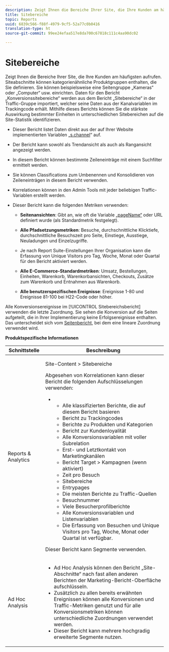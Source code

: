 ```yaml
---
description: Zeigt Ihnen die Bereiche Ihrer Site, die Ihre Kunden am häufigsten aufrufen. Siteabschnitte können kategorienähnliche Produktgruppen enthalten, die Sie definieren. Sie können beispielsweise eine Seitengruppe „Kameras“ oder „Computer“ usw. einrichten. Daten für den Bericht „Konversionssitebereiche“ werden aus dem Bericht „Sitebereiche“ in der Traffic-Gruppe importiert, welcher seine Daten aus der Kanalvariablen im Trackingcode erhält. Mithilfe dieses Berichts können Sie die stärkste Auswirkung bestimmter Einheiten in unterschiedlichen Sitebereichen auf die Site-Statistik identifizieren.
title: Sitebereiche
topic: Reports
uuid: 6839c566-f88f-4979-9cf5-52a77c0b0416
translation-type: ht
source-git-commit: 99ee24efaa517e8da700c67818c111c4aa90dc02

---
```



# Sitebereiche

Zeigt Ihnen die Bereiche Ihrer Site, die Ihre Kunden am häufigsten aufrufen. Siteabschnitte können kategorienähnliche Produktgruppen enthalten, die Sie definieren. Sie können beispielsweise eine Seitengruppe „Kameras“ oder „Computer“ usw. einrichten. Daten für den Bericht „Konversionssitebereiche“ werden aus dem Bericht „Sitebereiche“ in der Traffic-Gruppe importiert, welcher seine Daten aus der Kanalvariablen im Trackingcode erhält. Mithilfe dieses Berichts können Sie die stärkste Auswirkung bestimmter Einheiten in unterschiedlichen Sitebereichen auf die Site-Statistik identifizieren.

* Dieser Bericht listet Daten direkt aus der auf Ihrer Website implementierten Variablen „[s.channel](https://marketing.adobe.com/resources/help/en_US/sc/implement/c_channel.html)“ auf.
* Der Bericht kann sowohl als Trendansicht als auch als Rangansicht angezeigt werden.
* In diesem Bericht können bestimmte Zeileneinträge mit einem Suchfilter ermittelt werden.
* Sie können Classifications zum Umbenennen und Konsolidieren von Zeileneinträgen in diesem Bericht verwenden.
* Korrelationen können in den Admin Tools mit jeder beliebigen Traffic-Variablen erstellt werden.
* Dieser Bericht kann die folgenden Metriken verwenden:

   * **Seitenansichten**: Gibt an, wie oft die Variable [„pageName“](https://marketing.adobe.com/resources/help/en_US/sc/implement/c_pagename.html) oder URL definiert wurde (als Standardmetrik festgelegt).

   * **Alle Pfadsetzungsmetriken**: Besuche, durchschnittliche Klicktiefe, durchschnittliche Besuchszeit pro Seite, Einstiege, Ausstiege, Neuladungen und Einzelzugriffe.
   * Je nach Report Suite-Einstellungen Ihrer Organisation kann die Erfassung von Unique Visitors pro Tag, Woche, Monat oder Quartal für den Bericht aktiviert werden.
   * **Alle E-Commerce-Standardmetriken**: Umsatz, Bestellungen, Einheiten, Warenkorb, Warenkorbansichten, Checkouts, Zusätze zum Warenkorb und Entnahmen aus Warenkorb.
   * **Alle benutzerspezifischen Ereignisse**: Ereignisse 1-80 und Ereignisse 81-100 bei H22-Code oder höher.

Alle Konversionsereignisse im [!UICONTROL Sitebereichsbericht] verwenden die letzte Zuordnung. Sie sehen die Konversion auf die Seiten aufgeteilt, die in Ihrer Implementierung keine Erfolgsereignisse enthalten. Das unterscheidet sich vom  [Seitenbericht](/help/components/c-variables/dimensionslist/reports-pages.md), bei dem eine lineare Zuordnung verwendet wird.

**Produktspezifische Informationen**

<table id="table_525FDF95C8ED4BF2A1E25BE2DA971EFB"> 
 <thead> 
  <tr> 
   <th colname="col1" class="entry"> Schnittstelle </th> 
   <th colname="col2" class="entry"> Beschreibung </th> 
  </tr> 
 </thead>
 <tbody> 
  <tr> 
   <td colname="col1"> Reports &amp; Analytics </td> 
   <td colname="col2"> <p> <span class="uicontrol"> Site-Content</span> &gt; <span class="uicontrol"> Sitebereiche</span> </p> <p>Abgesehen von Korrelationen kann dieser Bericht die folgenden Aufschlüsselungen verwenden: </p> 
    <ul id="ul_9CD009D89B134C53807332E3C88D3C44"> 
     <li id="li_566417EB074D425C9A1F4FB28AA7FAB4"> 
      <ul id="ul_3795C7AAE6DA4B7E96FCDC7F3211DFBB"> 
       <li id="li_50B295E961724CFB83D222DE9B4C7FF2">Alle klassifizierten Berichte, die auf diesem Bericht basieren </li> 
       <li id="li_697682892D8841BC8120BEC0E1AE9753"> <span class="wintitle"> Bericht zu Trackingcodes</span> </li> 
       <li id="li_F6D893FCBA7A4B3EB04715833CA41022"> Berichte zu <span class="wintitle">Produkten</span> und <span class="wintitle">Kategorien</span> </li> 
       <li id="li_9F379E61DB4F4753AE1FFFC8F9C17347"> <span class="wintitle"> Bericht zur Kundenloyalität</span> </li> 
       <li id="li_64A6A06F9265410ABB425DA4AF50C440">Alle Konversionsvariablen mit voller Subrelation </li> 
       <li id="li_907DDFCC35AB48EEA5B169B4A2598FB1"> <span class="wintitle"> Erst- und Letztkontakt von Marketingkanälen</span> </li> 
       <li id="li_B08A0DCB40154152AF1033B7629A5B5A"> Bericht <span class="uicontrol">Target</span> &gt; <span class="uicontrol">Kampagnen</span> (wenn aktiviert) </li> 
       <li id="li_6D4E65DD6E2B49C9A8C12181D23F185A">Zeit pro Besuch </li> 
       <li id="li_C6D3AD5A534243A8A6E17C663FEBA6BA">Sitebereiche </li> 
       <li id="li_E1F46EED5CE2425D83200A2FCB686EE5">Entrypages </li> 
       <li id="li_1201EE0EBF13476C9A9525E0700F30F3">Die meisten Berichte zu Traffic-Quellen </li> 
       <li id="li_563E07858FB1473BB22C2B191E8BE620">Besuchnummer </li> 
       <li id="li_1CAD77ABA6A2454282A4DA7E88C047E8">Viele Besucherprofilberichte </li> 
       <li id="li_D3A04E4CD8EC4646AAB90BF19F0AFA8A">Alle Konversionsvariablen und Listenvariablen </li> 
       <li id="li_01C194CE0F3E4C0694A34B4C6697F385">Die Erfassung von Besuchen und Unique Visitors pro Tag, Woche, Monat oder Quartal ist verfügbar. </li> 
      </ul> </li> 
    </ul> <p>Dieser Bericht kann Segmente verwenden. </p> </td> 
  </tr> 
  <tr> 
   <td colname="col1"> Ad Hoc Analysis </td> 
   <td colname="col2"> 
    <ul id="ul_DFF9BFC01FC1424B8905C2D2C0EFD156"> 
     <li id="li_65FDF1C165C84F729E0EE84FF671B5E4">Ad Hoc Analysis können den Bericht „Site-Abschnitte“ nach fast allen anderen Berichten der Marketing-Bericht-Oberfläche aufschlüsseln. </li> 
     <li id="li_2159DE10C52D40AA89E4C934FC184641">Zusätzlich zu allen bereits erwähnten Ereignissen können alle Konversionen und Traffic-Metriken genutzt und für alle Konversionsmetriken können unterschiedliche Zuordnungen verwendet werden. </li> 
     <li id="li_3A23C6286D314B5D814612469F4F77C5">Dieser Bericht kann mehrere hochgradig erweiterte Segmente nutzen. </li> 
    </ul> </td> 
  </tr> 
 </tbody> 
</table>

